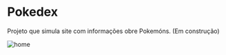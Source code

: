 # Pokedex

Projeto que simula site com informações obre Pokemóns. (Em construção)



![home](https://user-images.githubusercontent.com/87208591/148614190-ed2d9b67-855c-4928-9342-8386f4f92002.png)
